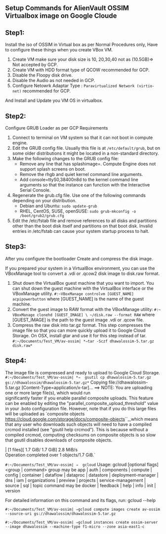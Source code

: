 ## Setup Commands for AlienVault OSSIM Virtualbox image on Google Cloude

Step1:
-------

Install the iso of OSSIM in Virtual box as per Normal Procedures only,
Have to configure these things when you create VBox VM.

1. Create VM make sure your disk size is 10, 20,30,40 not as (10.5GB)=> Not accepted by GCP. 
2. Create VM with HDD format type of QCOW recommended for GCP.
3. Disable the Floopy disk drive.
4. Disable the Audio as not needed in GCP.
5. Configure Netowrk Adaptar Type : `Paravirtualized Network (virtio-net)` recommended for GCP.

And Install and Update you VM OS in virtualbox.

Step2:
-------

Configure GRUB Loader as per GCP Requirements

1. Connect to terminal on VM system so that it can not boot in compute engine.
2. Edit the GRUB config file. Usually this file is at `/etc/default/grub`, but on some older distributions it might be located      in a non-standard directory.
3. Make the following changes to the GRUB config file:
   - Remove any line that has splashimage=. Compute Engine does not support splash screens on boot.
   - Remove the rhgb and quiet kernel command line arguments.
   - Add console=ttyS0,38400n8d to the kernel command line arguments so that the instance can function with the Interactive        Serial Console.
4. Regenerate the grub.cfg file. Use one of the following commands depending on your distribution.
   - Debian and Ubuntu: `sudo update-grub`
   - RHEL, CentOS, SUSE, openSUSE: `sudo grub-mkconfig -o /boot/grub2/grub.cfg`
5. Edit the /etc/fstab file and remove references to all disks and partitions other than the boot disk itself and partitions      on that boot disk. Invalid entries in /etc/fstab can cause your system startup process to halt.

Step3:
-------

After you configure the bootloader Create and compress the disk image.

If you prepared your system in a VirtualBox environment, you can use the VBoxManage tool to convert a .vdi or .qcow2 disk image to disk.raw format.

1. Shut down the VirtualBox guest machine that you want to import. You can shut down the guest machine with the VirtualBox        interface or the VBoxManage utility.
    `#:~VBoxManage controlvm [GUEST_NAME] acpipowerbutton`
    where [GUEST_NAME] is the name of the guest machine.
2. Convert the guest image to RAW format with the VBoxManage utility:
    `#:~ VBoxManage clonehd [GUEST_IMAGE] \
    ~/disk.raw --format RAW`
    where [GUEST_IMAGE] is the path to the guest image .vdi or .qcow file.
3. Compress the raw disk into tar.gz format. This step compresses the image file so that you can more quickly upload it to        Google Cloud Storage. On OSX, install gtar and use it for this step instead of tar.
    `#:~/Documents/Test_VM/av-ossim|
     *⇒tar -Sczf dhawalossim-5.tar.gz disk.raw*`

Step4:
-------

The image file is compressed and ready to upload to Google Cloud Storage.
`#:~/Documents/Test_VM/av-ossim|
*⇒  gsutil cp dhawalossim-5.tar.gz gs://dhawalossim/dhawalossim-5.tar.gz*`
Copying file://dhawalossim-5.tar.gz [Content-Type=application/x-tar]...
==> NOTE: You are uploading one or more large file(s), which would run          
significantly faster if you enable parallel composite uploads. This
feature can be enabled by editing the
"parallel_composite_upload_threshold" value in your .boto
configuration file. However, note that if you do this large files will
be uploaded as `composite objects
<https://cloud.google.com/storage/docs/composite-objects>``_,which
means that any user who downloads such objects will need to have a
compiled crcmod installed (see "gsutil help crcmod"). This is because
without a compiled crcmod, computing checksums on composite objects is
so slow that gsutil disables downloads of composite objects.

| [1 files][  1.7 GiB/  1.7 GiB]    2.8 MiB/s                                   
Operation completed over 1 objects/1.7 GiB.`

`#:~/Documents/Test_VM/av-ossim|
⇒  gcloud`
Usage: gcloud [optional flags] <group | command>
  group may be           app | auth | components | compute | config |
                         container | dataflow | dataproc | datastore |
                         deployment-manager | dns | iam | organizations |
                         preview | projects | service-management | source |
                         sql | topic
  command may be         docker | feedback | help | info | init | version

For detailed information on this command and its flags, run:
  gcloud --help


`#:~/Documents/Test_VM/av-ossim|
⇒gcloud compute images create av-ossim --source-uri gs://dhawalossim/dhawalossim-5.tar.gz`

`#:~/Documents/Test_VM/av-ossim|
⇒gcloud instances create ossim-server --image dhawalossim --machine-type f1-micro --zone asia-east1-c`
